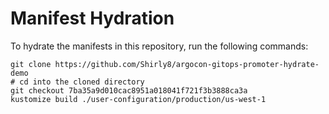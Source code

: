 # Manifest Hydration

To hydrate the manifests in this repository, run the following commands:

```shell
git clone https://github.com/Shirly8/argocon-gitops-promoter-hydrate-demo
# cd into the cloned directory
git checkout 7ba35a9d010cac8951a018041f721f3b3888ca3a
kustomize build ./user-configuration/production/us-west-1
```
